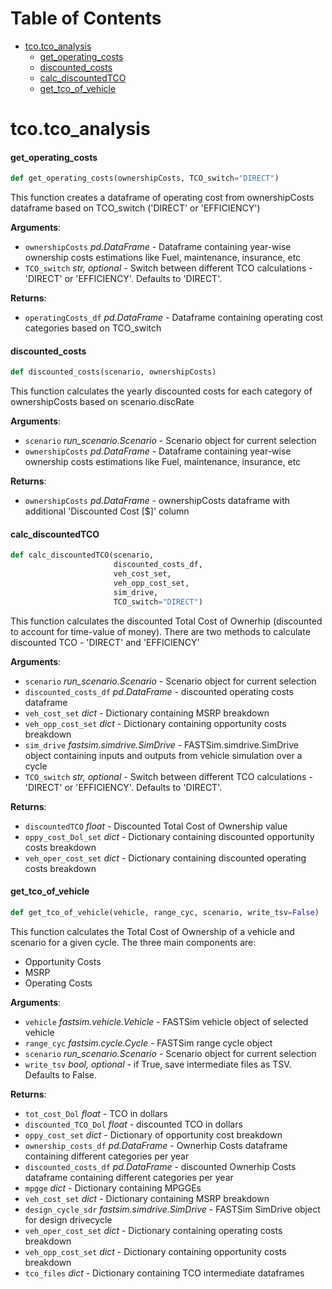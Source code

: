 # Table of Contents

* [tco.tco\_analysis](#tco.tco_analysis)
  * [get\_operating\_costs](#tco.tco_analysis.get_operating_costs)
  * [discounted\_costs](#tco.tco_analysis.discounted_costs)
  * [calc\_discountedTCO](#tco.tco_analysis.calc_discountedTCO)
  * [get\_tco\_of\_vehicle](#tco.tco_analysis.get_tco_of_vehicle)

<a id="tco.tco_analysis"></a>

# tco.tco\_analysis

<a id="tco.tco_analysis.get_operating_costs"></a>

#### get\_operating\_costs

```python
def get_operating_costs(ownershipCosts, TCO_switch="DIRECT")
```

This function creates a dataframe of operating cost from ownershipCosts dataframe based on TCO_switch ('DIRECT' or 'EFFICIENCY')

**Arguments**:

- `ownershipCosts` _pd.DataFrame_ - Dataframe containing year-wise ownership costs estimations like Fuel, maintenance, insurance, etc
- `TCO_switch` _str, optional_ - Switch between different TCO calculations - 'DIRECT' or 'EFFICIENCY'. Defaults to 'DIRECT'.
  

**Returns**:

- `operatingCosts_df` _pd.DataFrame_ - Dataframe containing operating cost categories based on TCO_switch

<a id="tco.tco_analysis.discounted_costs"></a>

#### discounted\_costs

```python
def discounted_costs(scenario, ownershipCosts)
```

This function calculates the yearly discounted costs for each category of ownershipCosts based on scenario.discRate

**Arguments**:

- `scenario` _run_scenario.Scenario_ - Scenario object for current selection
- `ownershipCosts` _pd.DataFrame_ - Dataframe containing year-wise ownership costs estimations like Fuel, maintenance, insurance, etc
  

**Returns**:

- `ownershipCosts` _pd.DataFrame_ - ownershipCosts dataframe with additional 'Discounted Cost [$]' column

<a id="tco.tco_analysis.calc_discountedTCO"></a>

#### calc\_discountedTCO

```python
def calc_discountedTCO(scenario,
                       discounted_costs_df,
                       veh_cost_set,
                       veh_opp_cost_set,
                       sim_drive,
                       TCO_switch="DIRECT")
```

This function calculates the discounted Total Cost of Ownerhip (discounted to account for time-value of money).
There are two methods to calculate discounted TCO - 'DIRECT' and 'EFFICIENCY'

**Arguments**:

- `scenario` _run_scenario.Scenario_ - Scenario object for current selection
- `discounted_costs_df` _pd.DataFrame_ - discounted operating costs dataframe
- `veh_cost_set` _dict_ - Dictionary containing MSRP breakdown
- `veh_opp_cost_set` _dict_ - Dictionary containing opportunity costs breakdown
- `sim_drive` _fastsim.simdrive.SimDrive_ - FASTSim.simdrive.SimDrive object containing inputs and outputs from vehicle simulation over a cycle
- `TCO_switch` _str, optional_ - Switch between different TCO calculations - 'DIRECT' or 'EFFICIENCY'. Defaults to 'DIRECT'.
  

**Returns**:

- `discountedTCO` _float_ - Discounted Total Cost of Ownership value
- `oppy_cost_Dol_set` _dict_ - Dictionary containing discounted opportunity costs breakdown
- `veh_oper_cost_set` _dict_ - Dictionary containing discounted operating costs breakdown

<a id="tco.tco_analysis.get_tco_of_vehicle"></a>

#### get\_tco\_of\_vehicle

```python
def get_tco_of_vehicle(vehicle, range_cyc, scenario, write_tsv=False)
```

This function calculates the Total Cost of Ownership of a vehicle and scenario for a given cycle. The three main components are:
- Opportunity Costs
- MSRP
- Operating Costs

**Arguments**:

- `vehicle` _fastsim.vehicle.Vehicle_ - FASTSim vehicle object of selected vehicle
- `range_cyc` _fastsim.cycle.Cycle_ - FASTSim range cycle object
- `scenario` _run_scenario.Scenario_ - Scenario object for current selection
- `write_tsv` _bool, optional_ - if True, save intermediate files as TSV. Defaults to False.
  

**Returns**:

- `tot_cost_Dol` _float_ - TCO in dollars
- `discounted_TCO_Dol` _float_ - discounted TCO in dollars
- `oppy_cost_set` _dict_ - Dictionary of opportunity cost breakdown
- `ownership_costs_df` _pd.DataFrame_ - Ownerhip Costs dataframe containing different categories per year
- `discounted_costs_df` _pd.DataFrame_ - discounted Ownerhip Costs dataframe containing different categories per year
- `mpgge` _dict_ - Dictionary containing MPGGEs
- `veh_cost_set` _dict_ - Dictionary containing MSRP breakdown
- `design_cycle_sdr` _fastsim.simdrive.SimDrive_ - FASTSim SimDrive object for design drivecycle
- `veh_oper_cost_set` _dict_ - Dictionary containing operating costs breakdown
- `veh_opp_cost_set` _dict_ - Dictionary containing opportunity costs breakdown
- `tco_files` _dict_ - Dictionary containing TCO intermediate dataframes

